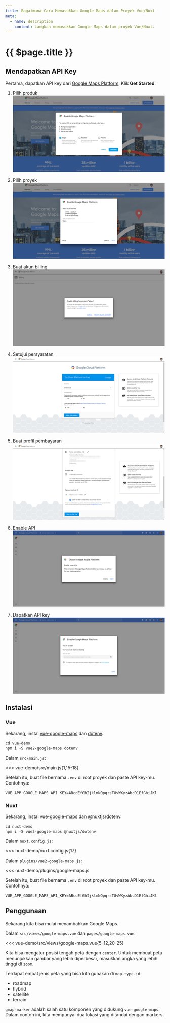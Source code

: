 ```yaml
---
title: Bagaimana Cara Memasukkan Google Maps dalam Proyek Vue/Nuxt
meta:
  - name: description
    content: Langkah memasukkan Google Maps dalam proyek Vue/Nuxt.
---
```


# {{ $page.title }}

<start-tutorial demo="google-maps" lang="id" />

## Mendapatkan API Key

Pertama, dapatkan API key dari [Google Maps Platform](https://cloud.google.com/maps-platform/). Klik **Get Started**.

1.  Pilih produk ![Pilih produk](../../img/gmaps-1-pick-product.png)

2.  Pilih proyek ![Pilih proyek](../../img/gmaps-2-select-project.png)

3.  Buat akun billing ![Buat akun billing](../../img/gmaps-3-create-billing-account.png)

4.  Setujui persyaratan ![Setujui persyaratan](../../img/gmaps-4-accept-terms.png)

5.  Buat profil pembayaran ![Buat profil pembayaran](../../img/gmaps-5-create-payment-profile.png)

6.  Enable API ![Enable API](../../img/gmaps-6-enable-api.png)

7.  Dapatkan API key ![Dapatkan API key](../../img/gmaps-7-get-api-key.png)

## Instalasi

### Vue

Sekarang, instal [vue-google-maps](https://github.com/xkjyeah/vue-google-maps) dan [dotenv](https://github.com/motdotla/dotenv).

```bash{2}
cd vue-demo
npm i -S vue2-google-maps dotenv
```

Dalam `src/main.js`:

<<< vue-demo/src/main.js{1,15-18}

Setelah itu, buat file bernama `.env` di root proyek dan paste API key-mu. Contohnya:

```env
VUE_APP_GOOGLE_MAPS_API_KEY=ABcdEfGhIjklmNOpqrsTUvWXyzAbcD1EfGhiJKl
```

### Nuxt

Sekarang, instal [vue-google-maps](https://github.com/xkjyeah/vue-google-maps) dan [@nuxtjs/dotenv](https://github.com/nuxt-community/dotenv-module).

```bash{2}
cd nuxt-demo
npm i -S vue2-google-maps @nuxtjs/dotenv
```

Dalam `nuxt.config.js`:

<<< nuxt-demo/nuxt.config.js{17}

Dalam `plugins/vue2-google-maps.js`:

<<< nuxt-demo/plugins/google-maps.js

Setelah itu, buat file bernama `.env` di root proyek dan paste API key-mu. Contohnya:

```env
VUE_APP_GOOGLE_MAPS_API_KEY=ABcdEfGhIjklmNOpqrsTUvWXyzAbcD1EfGhiJKl
```

## Penggunaan

Sekarang kita bisa mulai menambahkan Google Maps.

Dalam `src/views/google-maps.vue` dan `pages/google-maps.vue`:

<<< vue-demo/src/views/google-maps.vue{5-12,20-25}

Kita bisa mengatur posisi tengah peta dengan `center`. Untuk membuat peta menunjukkan gambar yang lebih diperbesar, masukkan angka yang lebih tinggi di `zoom`.

Terdapat empat jenis peta yang bisa kita gunakan di `map-type-id`:

- roadmap
- hybrid
- satellite
- terrain

`gmap-marker` adalah salah satu komponen yang didukung `vue-google-maps`. Dalam contoh ini, kita mempunyai dua lokasi yang ditandai dengan markers.
